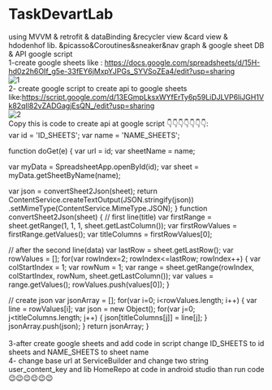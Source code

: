 # TaskDevartLab
using MVVM &amp; retrofit &amp; dataBinding &amp;recycler view &amp;card view &amp; hdodenhof lib. &amp;picasso&amp;Coroutines&amp;sneaker&amp;nav graph &amp; google sheet DB &amp; API google script <br/>
1-create google sheets like : https://docs.google.com/spreadsheets/d/15H-hd0z2h6OIf_g5e-33fEY6jMxpYJPGs_SYVSoZEa4/edit?usp=sharing <br/>
![1](https://user-images.githubusercontent.com/19371586/136418932-62b83b1e-b12d-489f-9de9-78ecfc4e3368.PNG)
<br/>
2- create google script to create api to google sheets like:https://script.google.com/d/13EGmpLksxWYfErTy6p59LiDJLVP6liJGH1Vk82qIl82vZADGagjEsQN_/edit?usp=sharing <br/>
![2](https://user-images.githubusercontent.com/19371586/136419150-a879e0af-04a8-4eee-a2b1-d044dc53cde8.PNG)
<br/>
Copy this is code to create api at google script 👇👇👇👇👇👇👇:<br/>
var id = 'ID_SHEETS';
var name = 'NAME_SHEETS';

function doGet(e) {
  var url = id;
  var sheetName = name;

  var myData = SpreadsheetApp.openById(id);
  var sheet = myData.getSheetByName(name);

  var json = convertSheet2Json(sheet);
  return ContentService.createTextOutput(JSON.stringify(json))
    .setMimeType(ContentService.MimeType.JSON);
}
function convertSheet2Json(sheet) {
  // first line(title)
  var firstRange = sheet.getRange(1, 1, 1, sheet.getLastColumn());
  var firstRowValues = firstRange.getValues();
  var titleColumns = firstRowValues[0];

  // after the second line(data)
  var lastRow = sheet.getLastRow();
  var rowValues = [];
  for(var rowIndex=2; rowIndex<=lastRow; rowIndex++) {
    var colStartIndex = 1;
    var rowNum = 1;
    var range = sheet.getRange(rowIndex, colStartIndex, rowNum, sheet.getLastColumn());
    var values = range.getValues();
    rowValues.push(values[0]);
  }

  // create json
  var jsonArray = [];
  for(var i=0; i<rowValues.length; i++) {
    var line = rowValues[i];
    var json = new Object();
    for(var j=0; j<titleColumns.length; j++) {
      json[titleColumns[j]] = line[j];
    }
    jsonArray.push(json);
  }
  return jsonArray;
}
<br/>
<br/>
3-after create google sheets and add code in script change ID_SHEETS to id sheets and NAME_SHEETS to sheet name
<br/>
4- change base url at ServiceBuilder and change two string user_content_key and lib HomeRepo at code in android studio than run code😉😉😉😉😉😉
<br/>
